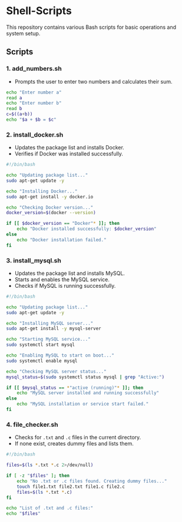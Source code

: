 # Shell-Scripts

This repository contains various Bash scripts for basic operations and system setup.

## Scripts

### 1. add_numbers.sh
- Prompts the user to enter two numbers and calculates their sum.
```bash
echo "Enter number a"
read a
echo "Enter number b"
read b
c=$((a+b))
echo "$a + $b = $c"
```

### 2. install_docker.sh
- Updates the package list and installs Docker.
- Verifies if Docker was installed successfully.
```bash
#!/bin/bash

echo "Updating package list..."
sudo apt-get update -y

echo "Installing Docker..."
sudo apt-get install -y docker.io

echo "Checking Docker version..."
docker_version=$(docker --version)

if [[ $docker_version == "Docker"* ]]; then
    echo "Docker installed successfully: $docker_version"
else
    echo "Docker installation failed."
fi
```

### 3. install_mysql.sh
- Updates the package list and installs MySQL.
- Starts and enables the MySQL service.
- Checks if MySQL is running successfully.
```bash
#!/bin/bash

echo "Updating package list..."
sudo apt-get update -y

echo "Installing MySQL server..."
sudo apt-get install -y mysql-server

echo "Starting MySQL service..."
sudo systemctl start mysql

echo "Enabling MySQL to start on boot..."
sudo systemctl enable mysql

echo "Checking MySQL server status..."
mysql_status=$(sudo systemctl status mysql | grep "Active:")

if [[ $mysql_status == *"active (running)"* ]]; then
    echo "MySQL server installed and running successfully"
else
    echo "MySQL installation or service start failed."
fi
```

### 4. file_checker.sh
- Checks for `.txt` and `.c` files in the current directory.
- If none exist, creates dummy files and lists them.
```bash
#!/bin/bash

files=$(ls *.txt *.c 2>/dev/null)

if [ -z "$files" ]; then
    echo "No .txt or .c files found. Creating dummy files..."
    touch file1.txt file2.txt file1.c file2.c
    files=$(ls *.txt *.c)
fi

echo "List of .txt and .c files:"
echo "$files"

